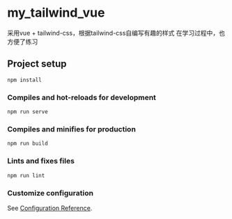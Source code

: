 # my_tailwind_vue

采用vue + tailwind-css，根据tailwind-css自编写有趣的样式
在学习过程中，也方便了练习

## Project setup
```
npm install
```

### Compiles and hot-reloads for development
```
npm run serve
```

### Compiles and minifies for production
```
npm run build
```

### Lints and fixes files
```
npm run lint
```

### Customize configuration
See [Configuration Reference](https://cli.vuejs.org/config/).
